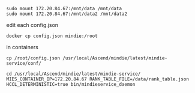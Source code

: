 
```
sudo mount 172.20.84.67:/mnt/data /mnt/data
sudo mount 172.20.84.67:/mnt/data2 /mnt/data2
```

edit each config.json
```
docker cp config.json mindie:/root
```

in containers
```
cp /root/config.json /usr/local/Ascend/mindie/latest/mindie-service/conf/
```

```
cd /usr/local/Ascend/mindie/latest/mindie-service/
MIES_CONTAINER_IP=172.20.84.67 RANK_TABLE_FILE=/data/rank_table.json HCCL_DETERMINISTIC=true bin/mindieservice_daemon
```

